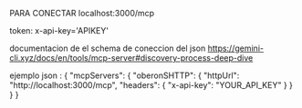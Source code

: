 PARA CONECTAR localhost:3000/mcp

token: x-api-key='APIKEY'


documentacion de el schema de coneccion del json https://gemini-cli.xyz/docs/en/tools/mcp-server#discovery-process-deep-dive

ejemplo json :
{
    "mcpServers": {
        "oberonSHTTP": {
            "httpUrl": "http://localhost:3000/mcp",
            "headers": {
                "x-api-key": "YOUR_API_KEY"
            }
        }
    }
}